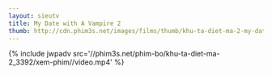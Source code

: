 ```yaml
---
layout: sieutv
title: My Date with A Vampire 2
thumb: http://cdn.phim3s.net/images/films/thumb/khu-ta-diet-ma-2-my-date-with-a-v-ire-2-1996.jpg
---
```

{% include jwpadv src='//phim3s.net/phim-bo/khu-ta-diet-ma-2_3392/xem-phim//video.mp4' %}